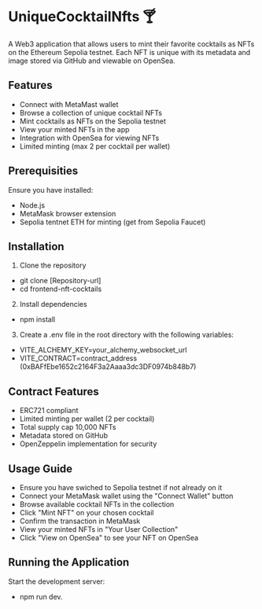 # UniqueCocktailNfts 🍸

A Web3 application that allows users to mint their favorite cocktails as NFTs on  the Ethereum Sepolia testnet. Each NFT is unique with its metadata and image stored via GitHub and viewable on OpenSea.

## Features

- Connect with MetaMast wallet
- Browse a collection of unique cocktail NFTs
- Mint cocktails as NFTs on the Sepolia testnet
- View your minted NFTs in the app
- Integration with OpenSea for viewing NFTs
- Limited minting (max 2 per cocktail per wallet)

## Prerequisities 

Ensure you have installed:

- Node.js
- MetaMask browser extension
- Sepolia tentnet ETH for minting (get from Sepolia Faucet)

## Installation 

1. Clone the repository

- git clone [Repository-url]
- cd frontend-nft-cocktails

2. Install dependencies

- npm install

3. Create a .env file in the root directory with the following variables:

- VITE_ALCHEMY_KEY=your_alchemy_websocket_url
- VITE_CONTRACT=contract_address (0xBAFfEbe1652c2164F3a2Aaaa3dc3DF0974b848b7)


## Contract Features

- ERC721 compliant
- Limited minting per wallet (2 per cocktail)
- Total supply cap 10,000 NFTs
- Metadata stored on GitHub
- OpenZeppelin implementation for security


## Usage Guide

- Ensure you have swiched to Sepolia testnet if not already on it
- Connect your MetaMask wallet using the "Connect Wallet" button
- Browse available cocktail NFTs in the collection
- Click "Mint NFT" on your chosen cocktail
- Confirm the transaction in MetaMask
- View your minted NFTs in "Your User Collection"
- Click "View on OpenSea" to see your NFT on OpenSea

## Running the Application

Start the development server:

- npm run dev.



